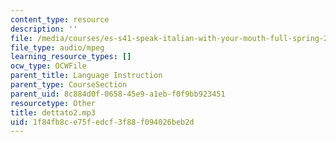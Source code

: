 ```yaml
---
content_type: resource
description: ''
file: /media/courses/es-s41-speak-italian-with-your-mouth-full-spring-2012/1f84fb8ce75fedcf3f88f094026beb2d_dettato2.mp3
file_type: audio/mpeg
learning_resource_types: []
ocw_type: OCWFile
parent_title: Language Instruction
parent_type: CourseSection
parent_uid: 8c884d0f-0658-45e9-a1eb-f0f9bb923451
resourcetype: Other
title: dettato2.mp3
uid: 1f84fb8c-e75f-edcf-3f88-f094026beb2d
---
```

